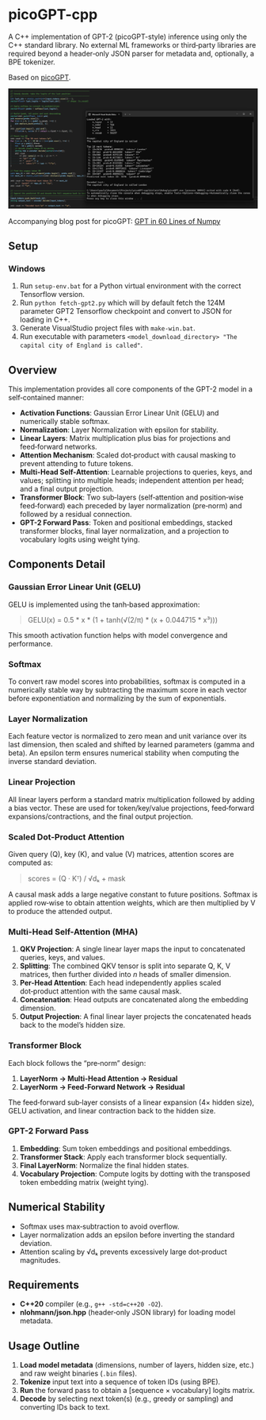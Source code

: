 # picoGPT-cpp

A C++ implementation of GPT-2 (picoGPT-style) inference using only the C++ standard library. No external ML frameworks or third‑party libraries are required beyond a header‑only JSON parser for metadata and, optionally, a BPE tokenizer.

Based on [picoGPT](https://github.com/jaymody/picoGPT).

[![Debugging Video](docs/debug.png)](https://www.youtube.com/embed/OvdAZF1qjpY?si=ZtcEqZVIr15FQcaU)

Accompanying blog post for picoGPT: [GPT in 60 Lines of Numpy](https://jaykmody.com/blog/gpt-from-scratch/)

## Setup

### Windows

1. Run `setup-env.bat` for a Python virtual environment with the correct Tensorflow version.
2. Run `python fetch-gpt2.py` which will by default fetch the 124M parameter GPT2 Tensorflow checkpoint and convert to JSON for loading in C++.
3. Generate VisualStudio project files with `make-win.bat`.
4. Run executable with parameters `<model_download_directory> "The capital city of England is called"`.

## Overview

This implementation provides all core components of the GPT-2 model in a self‑contained manner:

* **Activation Functions**: Gaussian Error Linear Unit (GELU) and numerically stable softmax.
* **Normalization**: Layer Normalization with epsilon for stability.
* **Linear Layers**: Matrix multiplication plus bias for projections and feed‑forward networks.
* **Attention Mechanism**: Scaled dot‑product with causal masking to prevent attending to future tokens.
* **Multi-Head Self-Attention**: Learnable projections to queries, keys, and values; splitting into multiple heads; independent attention per head; and a final output projection.
* **Transformer Block**: Two sub‑layers (self‑attention and position‑wise feed‑forward) each preceded by layer normalization (pre‑norm) and followed by a residual connection.
* **GPT-2 Forward Pass**: Token and positional embeddings, stacked transformer blocks, final layer normalization, and a projection to vocabulary logits using weight tying.

## Components Detail

### Gaussian Error Linear Unit (GELU)

GELU is implemented using the tanh‑based approximation:

> GELU(x) = 0.5 \* x \* (1 + tanh(√(2/π) \* (x + 0.044715 \* x³)))

This smooth activation function helps with model convergence and performance.

### Softmax

To convert raw model scores into probabilities, softmax is computed in a numerically stable way by subtracting the maximum score in each vector before exponentiation and normalizing by the sum of exponentials.

### Layer Normalization

Each feature vector is normalized to zero mean and unit variance over its last dimension, then scaled and shifted by learned parameters (gamma and beta). An epsilon term ensures numerical stability when computing the inverse standard deviation.

### Linear Projection

All linear layers perform a standard matrix multiplication followed by adding a bias vector. These are used for token/key/value projections, feed‑forward expansions/contractions, and the final output projection.

### Scaled Dot-Product Attention

Given query (Q), key (K), and value (V) matrices, attention scores are computed as:

> scores = (Q · Kᵀ) / √dₖ + mask

A causal mask adds a large negative constant to future positions. Softmax is applied row‑wise to obtain attention weights, which are then multiplied by V to produce the attended output.

### Multi-Head Self-Attention (MHA)

1. **QKV Projection**: A single linear layer maps the input to concatenated queries, keys, and values.
2. **Splitting**: The combined QKV tensor is split into separate Q, K, V matrices, then further divided into *n* heads of smaller dimension.
3. **Per-Head Attention**: Each head independently applies scaled dot‑product attention with the same causal mask.
4. **Concatenation**: Head outputs are concatenated along the embedding dimension.
5. **Output Projection**: A final linear layer projects the concatenated heads back to the model’s hidden size.

### Transformer Block

Each block follows the “pre‑norm” design:

1. **LayerNorm → Multi-Head Attention → Residual**
2. **LayerNorm → Feed-Forward Network → Residual**

The feed‑forward sub‑layer consists of a linear expansion (4× hidden size), GELU activation, and linear contraction back to the hidden size.

### GPT-2 Forward Pass

1. **Embedding**: Sum token embeddings and positional embeddings.
2. **Transformer Stack**: Apply each transformer block sequentially.
3. **Final LayerNorm**: Normalize the final hidden states.
4. **Vocabulary Projection**: Compute logits by dotting with the transposed token embedding matrix (weight tying).

## Numerical Stability

* Softmax uses max‑subtraction to avoid overflow.
* Layer normalization adds an epsilon before inverting the standard deviation.
* Attention scaling by √dₖ prevents excessively large dot‑product magnitudes.

## Requirements

* **C++20** compiler (e.g., `g++ -std=c++20 -O2`).
* **nlohmann/json.hpp** (header‑only JSON library) for loading model metadata.

## Usage Outline

1. **Load model metadata** (dimensions, number of layers, hidden size, etc.) and raw weight binaries (`.bin` files).
2. **Tokenize** input text into a sequence of token IDs (using BPE).
3. **Run** the forward pass to obtain a \[sequence × vocabulary] logits matrix.
4. **Decode** by selecting next token(s) (e.g., greedy or sampling) and converting IDs back to text.

